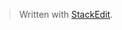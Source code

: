 


> Written with [StackEdit](https://stackedit.io/).
<!--stackedit_data:
eyJoaXN0b3J5IjpbLTc1MjQ0NjQyOV19
-->